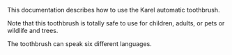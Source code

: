This documentation describes how to use the Karel automatic toothbrush.


Note that this toothbrush is totally safe to use for children, adults, or pets or wildlife and trees.

The toothbrush can speak six different languages.